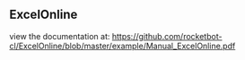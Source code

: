 ## ExcelOnline

 view the documentation at: https://github.com/rocketbot-cl/ExcelOnline/blob/master/example/Manual_ExcelOnline.pdf